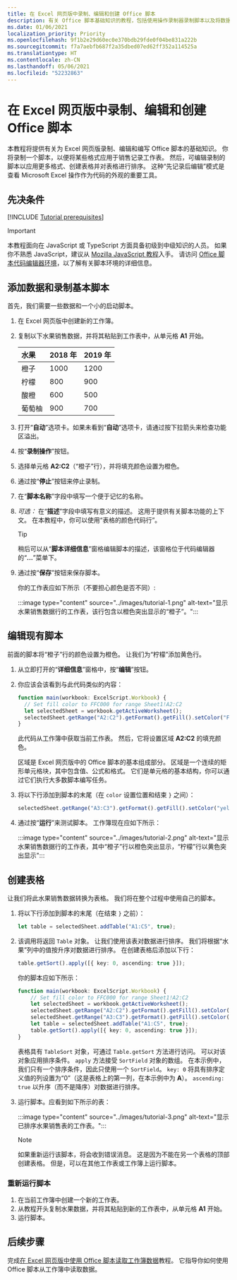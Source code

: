 ```yaml
---
title: 在 Excel 网页版中录制、编辑和创建 Office 脚本
description: 有关 Office 脚本基础知识的教程，包括使用操作录制器录制脚本以及将数据写入工作簿。
ms.date: 01/06/2021
localization_priority: Priority
ms.openlocfilehash: 9f1b2e29d60ec0e370bdb29fde0f04be831a222b
ms.sourcegitcommit: f7a7aebfb687f2a35dbed07ed62ff352a114525a
ms.translationtype: HT
ms.contentlocale: zh-CN
ms.lasthandoff: 05/06/2021
ms.locfileid: "52232863"
---
```

# <a name="record-edit-and-create-office-scripts-in-excel-on-the-web"></a>在 Excel 网页版中录制、编辑和创建 Office 脚本

本教程将提供有关为 Excel 网页版录制、编辑和编写 Office 脚本的基础知识。 你将录制一个脚本，以便将某些格式应用于销售记录工作表。 然后，可编辑录制的脚本以应用更多格式、创建表格并对表格进行排序。 这种“先记录后编辑”模式是查看 Microsoft Excel 操作作为代码的外观的重要工具。

## <a name="prerequisites"></a>先决条件

[!INCLUDE [Tutorial prerequisites](../includes/tutorial-prerequisites.md)]

> [!IMPORTANT]
> 本教程面向在 JavaScript 或 TypeScript 方面具备初级到中级知识的人员。 如果你不熟悉 JavaScript，建议从 [Mozilla JavaScript 教程](https://developer.mozilla.org/docs/Web/JavaScript/Guide/Introduction)入手。 请访问 [Office 脚本代码编辑器环境](../overview/code-editor-environment.md)，以了解有关脚本环境的详细信息。

## <a name="add-data-and-record-a-basic-script"></a>添加数据和录制基本脚本

首先，我们需要一些数据和一个小的启动脚本。

1. 在 Excel 网页版中创建新的工作簿。
2. 复制以下水果销售数据，并将其粘贴到工作表中，从单元格 **A1** 开始。

    |水果 |2018 年 |2019 年 |
    |:---|:---|:---|
    |橙子 |1000 |1200 |
    |柠檬 |800 |900 |
    |酸橙 |600 |500 |
    |葡萄柚 |900 |700 |

3. 打开“**自动**”选项卡。如果未看到“**自动**”选项卡，请通过按下拉箭头来检查功能区溢出。
4. 按“**录制操作**”按钮。
5. 选择单元格 **A2:C2**（“橙子”行），并将填充颜色设置为橙色。
6. 通过按“**停止**”按钮来停止录制。
7. 在“**脚本名称**”字段中填写一个便于记忆的名称。
8. *可选：* 在“**描述**”字段中填写有意义的描述。 这用于提供有关脚本功能的上下文。 在本教程中，你可以使用“表格的颜色代码行”。

   > [!TIP]
   > 稍后可以从“**脚本详细信息**”窗格编辑脚本的描述，该窗格位于代码编辑器的“**...**”菜单下。

9. 通过按“**保存**”按钮来保存脚本。

    你的工作表应如下所示（不要担心颜色是否不同）:

    :::image type="content" source="../images/tutorial-1.png" alt-text="显示水果销售数据行的工作表，该行包含以橙色突出显示的“橙子”。":::

## <a name="edit-an-existing-script"></a>编辑现有脚本

前面的脚本将“橙子”行的颜色设置为橙色。 让我们为“柠檬”添加黄色行。

1. 从立即打开的“**详细信息**”窗格中，按“**编辑**”按钮。
2. 你应该会该看到与此代码类似的内容：

    ```TypeScript
    function main(workbook: ExcelScript.Workbook) {
      // Set fill color to FFC000 for range Sheet1!A2:C2
      let selectedSheet = workbook.getActiveWorksheet();
      selectedSheet.getRange("A2:C2").getFormat().getFill().setColor("FFC000");
    }
    ```

    此代码从工作簿中获取当前工作表。 然后，它将设置区域 **A2:C2** 的填充颜色。

    区域是 Excel 网页版中的 Office 脚本的基本组成部分。 区域是一个连续的矩形单元格块，其中包含值、公式和格式。 它们是单元格的基本结构，你可以通过它们执行大多数脚本编写任务。

3. 将以下行添加到脚本的末尾（在 `color` 设置位置和结束 `}` 之间）：

    ```TypeScript
    selectedSheet.getRange("A3:C3").getFormat().getFill().setColor("yellow");
    ```

4. 通过按“**运行**”来测试脚本。 工作簿现在应如下所示：

    :::image type="content" source="../images/tutorial-2.png" alt-text="显示水果销售数据行的工作表，其中“橙子”行以橙色突出显示，“柠檬”行以黄色突出显示":::

## <a name="create-a-table"></a>创建表格

让我们将此水果销售数据转换为表格。 我们将在整个过程中使用自己的脚本。

1. 将以下行添加到脚本的末尾（在结束 `}` 之前）：

    ```TypeScript
    let table = selectedSheet.addTable("A1:C5", true);
    ```

2. 该调用将返回 `Table` 对象。 让我们使用该表对数据进行排序。 我们将根据“水果”列中的值按升序对数据进行排序。 在创建表格后添加以下行：

    ```TypeScript
    table.getSort().apply([{ key: 0, ascending: true }]);
    ```

    你的脚本应如下所示：

    ```TypeScript
    function main(workbook: ExcelScript.Workbook) {
        // Set fill color to FFC000 for range Sheet1!A2:C2
        let selectedSheet = workbook.getActiveWorksheet();
        selectedSheet.getRange("A2:C2").getFormat().getFill().setColor("FFC000");
        selectedSheet.getRange("A3:C3").getFormat().getFill().setColor("yellow");
        let table = selectedSheet.addTable("A1:C5", true);
        table.getSort().apply([{ key: 0, ascending: true }]);
    }
    ```

    表格具有 `TableSort` 对象，可通过 `Table.getSort` 方法进行访问。 可以对该对象应用排序条件。 `apply` 方法接受 `SortField` 对象的数组。 在本示例中，我们只有一个排序条件，因此只使用一个 `SortField`。 `key: 0` 将具有排序定义值的列设置为“0”（这是表格上的第一列，在本示例中为 **A**）。 `ascending: true` 以升序（而不是降序）对数据进行排序。

3. 运行脚本。应看到如下所示的表：

    :::image type="content" source="../images/tutorial-3.png" alt-text="显示已排序水果销售表的工作表。":::

    > [!NOTE]
    > 如果重新运行该脚本，将会收到错误消息。 这是因为不能在另一个表格的顶部创建表格。 但是，可以在其他工作表或工作簿上运行脚本。

### <a name="re-run-the-script"></a>重新运行脚本

1. 在当前工作簿中创建一个新的工作表。
2. 从教程开头复制水果数据，并将其粘贴到新的工作表中，从单元格 **A1** 开始。
3. 运行脚本。

## <a name="next-steps"></a>后续步骤

完成[在 Excel 网页版中使用 Office 脚本读取工作簿数据](excel-read-tutorial.md)教程。 它指导你如何使用 Office 脚本从工作簿中读取数据。
